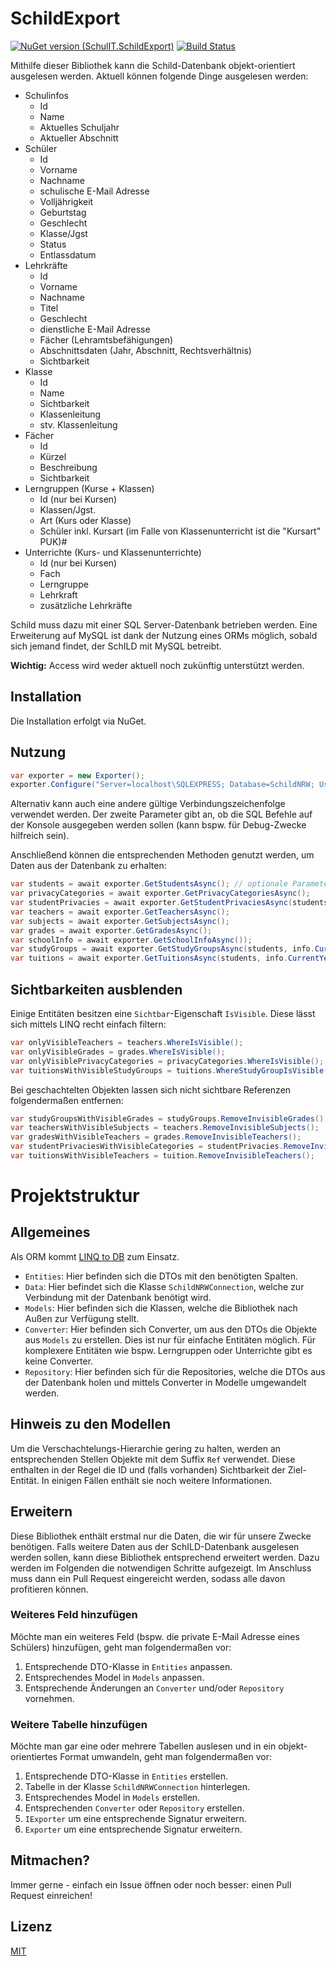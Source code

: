 # SchildExport

[![NuGet version (SchulIT.SchildExport)](https://img.shields.io/nuget/v/SchulIT.SchildExport.svg?style=flat-square)](https://www.nuget.org/packages/SchulIT.SchildExport/)
[![Build Status](https://dev.azure.com/schulit/SchildExport/_apis/build/status/SchulIT.schildexport?branchName=master)](https://dev.azure.com/schulit/SchildExport/_build/latest?definitionId=1&branchName=master)

Mithilfe dieser Bibliothek kann die Schild-Datenbank objekt-orientiert ausgelesen werden. Aktuell können folgende Dinge ausgelesen werden:

* Schulinfos
    * Id
    * Name
    * Aktuelles Schuljahr
    * Aktueller Abschnitt
* Schüler
    * Id
    * Vorname
    * Nachname
    * schulische E-Mail Adresse
    * Volljährigkeit
    * Geburtstag
    * Geschlecht
    * Klasse/Jgst
    * Status
    * Entlassdatum
* Lehrkräfte
    * Id
    * Vorname
    * Nachname
    * Titel
    * Geschlecht
    * dienstliche E-Mail Adresse
    * Fächer (Lehramtsbefähigungen)
    * Abschnittsdaten (Jahr, Abschnitt, Rechtsverhältnis)
    * Sichtbarkeit
* Klasse
    * Id
    * Name
    * Sichtbarkeit
    * Klassenleitung
    * stv. Klassenleitung
* Fächer
    * Id
    * Kürzel
    * Beschreibung
    * Sichtbarkeit
* Lerngruppen (Kurse + Klassen)
    * Id (nur bei Kursen)
    * Klassen/Jgst.
    * Art (Kurs oder Klasse)
    * Schüler inkl. Kursart (im Falle von Klassenunterricht ist die "Kursart" PUK)#
* Unterrichte (Kurs- und Klassenunterrichte)
    * Id (nur bei Kursen)
    * Fach
    * Lerngruppe
    * Lehrkraft
    * zusätzliche Lehrkräfte

Schild muss dazu mit einer SQL Server-Datenbank betrieben werden. Eine Erweiterung auf MySQL ist dank der Nutzung eines ORMs möglich, sobald sich jemand findet, der SchILD mit MySQL betreibt.

**Wichtig:** Access wird weder aktuell noch zukünftig unterstützt werden.

## Installation

Die Installation erfolgt via NuGet.

## Nutzung

```csharp
var exporter = new Exporter();
exporter.Configure("Server=localhost\SQLEXPRESS; Database=SchildNRW; User=Schild; Password=$3cr3t", false);
```

Alternativ kann auch eine andere gültige Verbindungszeichenfolge verwendet werden. Der zweite Parameter gibt an, ob die SQL Befehle auf der Konsole ausgegeben werden sollen (kann bspw. für Debug-Zwecke hilfreich sein).

Anschließend können die entsprechenden Methoden genutzt werden, um Daten aus der Datenbank zu erhalten:

```csharp
var students = await exporter.GetStudentsAsync(); // optionale Parameter: int[] status, DateTime leaveDateThreshold
var privacyCategories = await exporter.GetPrivacyCategoriesAsync();
var studentPrivacies = await exporter.GetStudentPrivaciesAsync(students);
var teachers = await exporter.GetTeachersAsync();
var subjects = await exporter.GetSubjectsAsync();
var grades = await exporter.GetGradesAsync();
var schoolInfo = await exporter.GetSchoolInfoAsync());
var studyGroups = await exporter.GetStudyGroupsAsync(students, info.CurrentYear.Value, info.CurrentSection.Value);
var tuitions = await exporter.GetTuitionsAsync(students, info.CurrentYear.Value, info.CurrentSection.Value);
```

## Sichtbarkeiten ausblenden

Einige Entitäten besitzen eine `Sichtbar`-Eigenschaft `IsVisible`. Diese lässt sich mittels LINQ recht einfach filtern:

```csharp
var onlyVisibleTeachers = teachers.WhereIsVisible();
var onlyVisibleGrades = grades.WhereIsVisible();
var onlyVisiblePrivacyCategories = privacyCategories.WhereIsVisible();
var tuitionsWithVisibleStudyGroups = tuitions.WhereStudyGroupIsVisible();
```

Bei geschachtelten Objekten lassen sich nicht sichtbare Referenzen folgendermaßen entfernen:
```csharp
var studyGroupsWithVisibleGrades = studyGroups.RemoveInvisibleGrades();
var teachersWithVisibleSubjects = teachers.RemoveInvisibleSubjects();
var gradesWithVisibleTeachers = grades.RemoveInvisibleTeachers();
var studentPrivaciesWithVisibleCategories = studentPrivacies.RemoveInvisiblePrivacyCategories();
var tuitionsWithVisibleTeachers = tuition.RemoveInvisibleTeachers();
```

# Projektstruktur

## Allgemeines
Als ORM kommt [LINQ to DB](https://linq2db.github.io/index.html) zum Einsatz.

* `Entities`: Hier befinden sich die DTOs mit den benötigten Spalten.
* `Data`: Hier befindet sich die Klasse `SchildNRWConnection`, welche zur Verbindung mit der Datenbank benötigt wird. 
* `Models`: Hier befinden sich die Klassen, welche die Bibliothek nach Außen zur Verfügung stellt.
* `Converter`: Hier befinden sich Converter, um aus den DTOs die Objekte aus `Models` zu erstellen. Dies ist nur für einfache Entitäten möglich. Für komplexere Entitäten wie bspw. Lerngruppen oder Unterrichte gibt es keine Converter.
* `Repository`: Hier befinden sich für die Repositories, welche die DTOs aus der Datenbank holen und mittels Converter in Modelle umgewandelt werden.

## Hinweis zu den Modellen

Um die Verschachtelungs-Hierarchie gering zu halten, werden an entsprechenden Stellen Objekte mit dem Suffix `Ref` verwendet. Diese enthalten in der Regel die ID und (falls vorhanden) Sichtbarkeit der Ziel-Entität. In einigen Fällen enthält sie noch weitere Informationen.

## Erweitern

Diese Bibliothek enthält erstmal nur die Daten, die wir für unsere Zwecke benötigen. Falls weitere Daten aus der SchILD-Datenbank ausgelesen werden sollen, kann diese Bibliothek entsprechend erweitert werden. Dazu werden im Folgenden die notwendigen Schritte aufgezeigt. Im Anschluss muss dann ein Pull Request eingereicht werden, sodass alle davon profitieren können.

### Weiteres Feld hinzufügen

Möchte man ein weiteres Feld (bspw. die private E-Mail Adresse eines Schülers) hinzufügen, geht man folgendermaßen vor:

1. Entsprechende DTO-Klasse in `Entities` anpassen.
2. Entsprechendes Model in `Models` anpassen.
3. Entsprechende Änderungen an `Converter` und/oder `Repository` vornehmen.

### Weitere Tabelle hinzufügen

Möchte man gar eine oder mehrere Tabellen auslesen und in ein objekt-orientiertes Format umwandeln, geht man folgendermaßen vor:

1. Entsprechende DTO-Klasse in `Entities` erstellen.
2. Tabelle in der Klasse `SchildNRWConnection` hinterlegen.
3. Entsprechendes Model in `Models` erstellen.
4. Entsprechenden `Converter` oder `Repository` erstellen.
5. `IExporter` um eine entsprechende Signatur erweitern.
6. `Exporter` um eine entsprechende Signatur erweitern.

## Mitmachen?

Immer gerne - einfach ein Issue öffnen oder noch besser: einen Pull Request einreichen!

## Lizenz

[MIT](./LICENSE.md)